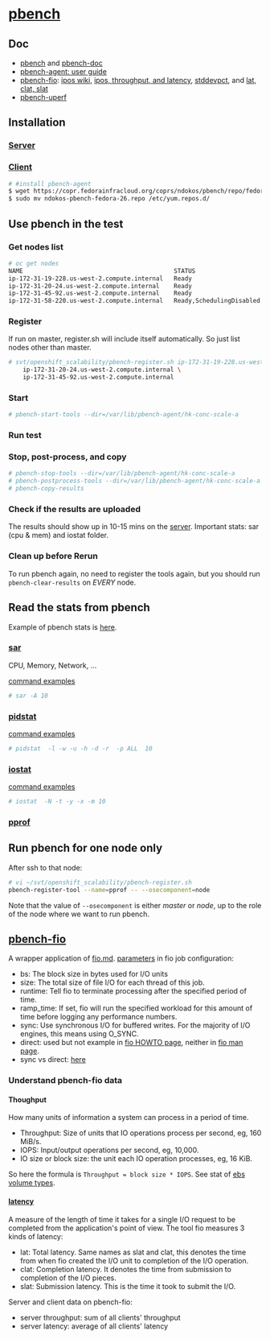 # [pbench](https://github.com/distributed-system-analysis/pbench)

## Doc

* [pbench](http://distributed-system-analysis.github.io/pbench/) and [pbench-doc](http://distributed-system-analysis.github.io/pbench/doc/)
* [pbench-agent: user guide](http://distributed-system-analysis.github.io/pbench/pbench-agent.html)
* [pbench-fio](https://github.com/distributed-system-analysis/pbench/blob/master/agent/bench-scripts/pbench-fio.md): [ipos wiki](https://en.wikipedia.org/wiki/IOPS), [ipos, throughput, and latency](http://searchsolidstatestorage.techtarget.com/definition/IOPS-Input-Output-Operations-Per-Second), [stddevpct](http://help.mastock.michelmontagne.com/Indicateurs/CustomIndicators/keywordshelp/customIndicsstdDevPct/index.html), and [lat, clat, slat](https://linux.die.net/man/1/fio)
* [pbench-uperf](https://github.com/distributed-system-analysis/pbench/blob/master/agent/bench-scripts/pbench-uperf.md)

## Installation

### [Server](http://distributed-system-analysis.github.io/pbench/doc/server/installation.html)
### [Client](http://distributed-system-analysis.github.io/pbench/doc/agent/installation.html)

```sh
# #install pbench-agent
$ wget https://copr.fedorainfracloud.org/coprs/ndokos/pbench/repo/fedora-26/ndokos-pbench-fedora-26.repo
$ sudo mv ndokos-pbench-fedora-26.repo /etc/yum.repos.d/
```

## Use pbench in the test

### Get nodes list

```sh
# oc get nodes
NAME                                          STATUS                     AGE       VERSION
ip-172-31-19-228.us-west-2.compute.internal   Ready                      9m        v1.6.1+5115d708d7
ip-172-31-20-24.us-west-2.compute.internal    Ready                      9m        v1.6.1+5115d708d7
ip-172-31-45-92.us-west-2.compute.internal    Ready                      9m        v1.6.1+5115d708d7
ip-172-31-58-220.us-west-2.compute.internal   Ready,SchedulingDisabled   9m        v1.6.1+5115d708d7
```

### Register
If run on master, register.sh will include itself automatically. So just list nodes other than master.

```sh
# svt/openshift_scalability/pbench-register.sh ip-172-31-19-228.us-west-2.compute.internal \
    ip-172-31-20-24.us-west-2.compute.internal \
    ip-172-31-45-92.us-west-2.compute.internal
```

### Start

```sh
# pbench-start-tools --dir=/var/lib/pbench-agent/hk-conc-scale-a
```

### Run test

### Stop, post-process, and copy

```sh
# pbench-stop-tools --dir=/var/lib/pbench-agent/hk-conc-scale-a
# pbench-postprocess-tools --dir=/var/lib/pbench-agent/hk-conc-scale-a
# pbench-copy-results
```

### Check if the results are uploaded

The results should show up in 10-15 mins on the [server](http://pbench.perf.lab.eng.bos.redhat.com/results/).
Important stats: sar (cpu & mem) and iostat folder.

### Clean up before Rerun
To run pbench again, no need to register the tools again, but you should run <code>pbench-clear-results</code> on _EVERY_ node.

## Read the stats from pbench

Example of pbench stats is [here](http://pbench.perf.lab.eng.bos.redhat.com/results/EC2::ip-172-31-58-220/).

### [sar](https://linux.die.net/man/1/sar)

CPU, Memory, Network, ...

[command examples](https://www.ibm.com/support/knowledgecenter/en/ssw_aix_61/com.ibm.aix.cmds5/sar.htm)

```sh
# sar -A 10
```

### [pidstat](https://linux.die.net/man/1/pidstat)

[command examples](http://www.thegeekstuff.com/2014/11/pidstat-examples/)

```sh
# pidstat  -l -w -u -h -d -r  -p ALL  10
```

### [iostat](https://linux.die.net/man/1/iostat)

[command examples](http://www.thegeekstuff.com/2011/07/iostat-vmstat-mpstat-examples/)

```sh
# iostat  -N -t -y -x -m 10
```


### [pprof](https://github.com/google/pprof)

## Run pbench for one node only

After ssh to that node:

```sh
# vi ~/svt/openshift_scalability/pbench-register.sh
pbench-register-tool --name=pprof -- --osecomponent=node
```

Note that the value of <code>--osecomponent</code> is either _master_ or _node_, up to the role
of the node where we want to run pbench.


## [pbench-fio](https://github.com/distributed-system-analysis/pbench/blob/master/agent/bench-scripts/pbench-fio.md)

A wrapper application of [fio.md](fio.md). [parameters](https://github.com/axboe/fio/blob/master/HOWTO) in fio job configuration:

* bs: The block size in bytes used for I/O units
* size: The total size of file I/O for each thread of this job.
* runtime: Tell fio to terminate processing after the specified period of time.
* ramp_time: If set, fio will run the specified workload for this amount of time before logging any performance numbers.
* sync: Use synchronous I/O for buffered writes. For the majority of I/O engines, this means using O_SYNC.
* direct: used but not example in [fio HOWTO page](https://github.com/axboe/fio/blob/master/HOWTO), neither in [fio man page](https://linux.die.net/man/1/fio).
* sync vs direct: [here](https://stackoverflow.com/questions/5055859/how-are-the-o-sync-and-o-direct-flags-in-open2-different-alike)

### Understand pbench-fio data

#### Thoughput
How many units of information a system can process in a period of time.

* Throughput: Size of units that IO operations process per second, eg, 160 MiB/s.
* IOPS: Input/output operations per second, eg, 10,000.
* IO size or block size: the unit each IO operation processes, eg, 16 KiB.

So here the formula is <code>Throughput = block size * IOPS</code>. See stat of [ebs volume types](http://docs.aws.amazon.com/AWSEC2/latest/UserGuide/EBSVolumeTypes.html).

#### [latency](http://searchstorage.techtarget.com/definition/IOPS-input-output-operations-per-second)
A measure of the length of time it takes for a single I/O request to be completed from the application's point of view. The tool fio measures 3 kinds of latency:

* lat: Total latency. Same names as slat and clat, this denotes the time from when fio created the I/O unit to completion of the I/O operation.
* clat: Completion latency. It denotes the time from submission to completion of the I/O pieces.
* slat: Submission latency. This is the time it took to submit the I/O.

Server and client data on pbench-fio:

* server throughput: sum of all clients' throughput
* server latency: average of all clients' latency
